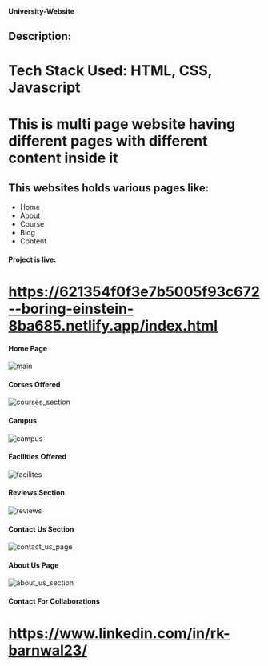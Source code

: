 #### University-Website

## Description:
# Tech Stack Used: HTML, CSS, Javascript

# This is multi page website having different pages with different content inside it 

## This websites holds various pages like:
<ul>
  <li>Home</li>
  <li>About</li>
  <li>Course</li>
  <li>Blog</li>
  <li>Content</li>
  </ul>
  
  
 #### Project is live:
 #  https://621354f0f3e7b5005f93c672--boring-einstein-8ba685.netlify.app/index.html
 
 #### Home Page
 
 ![main](https://user-images.githubusercontent.com/78400704/193909658-3aa3376c-9f54-4758-8c1d-5f937f079573.png)
 
 #### Corses Offered
 
 ![courses_section](https://user-images.githubusercontent.com/78400704/193910410-af66dcb2-d636-4255-9e99-1e40cadf5ae9.png)

 #### Campus
 
![campus](https://user-images.githubusercontent.com/78400704/193909991-44922d33-6d0e-4e00-9c9d-5ec687c0d379.png)

#### Facilities Offered

![facilites](https://user-images.githubusercontent.com/78400704/193910754-1ac8b926-18bf-4976-a911-87a99baa1781.png)

#### Reviews Section

![reviews](https://user-images.githubusercontent.com/78400704/193911125-d55a3bbd-4819-4d37-96e2-417ac8c24ebf.png)

#### Contact Us Section

![contact_us_page](https://user-images.githubusercontent.com/78400704/193911511-b9900432-9e06-485f-ae78-e9a5f78baa9b.png)

#### About Us Page

![about_us_section](https://user-images.githubusercontent.com/78400704/193911556-d053a60f-df5d-4ac7-ba58-d5716d7d9d34.png)


#### Contact For Collaborations
# https://www.linkedin.com/in/rk-barnwal23/

